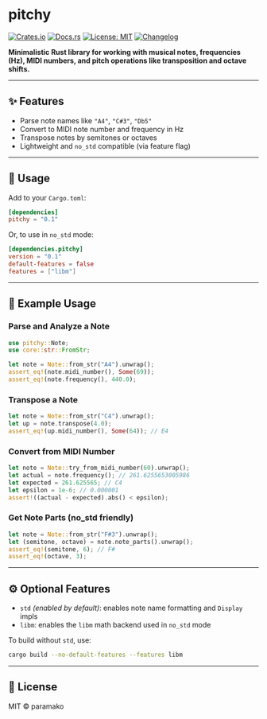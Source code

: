 # pitchy

[![Crates.io](https://img.shields.io/crates/v/pitchy)](https://crates.io/crates/pitchy)
[![Docs.rs](https://docs.rs/pitchy/badge.svg)](https://docs.rs/pitchy)
[![License: MIT](https://img.shields.io/badge/license-MIT-blue.svg)](LICENSE)
[![Changelog](https://img.shields.io/badge/changelog-md-blue)](CHANGELOG.md)

**Minimalistic Rust library for working with musical notes, frequencies (Hz), MIDI numbers, and pitch operations like transposition and octave shifts.**

---

## ✨ Features

- Parse note names like `"A4"`, `"C#3"`, `"Db5"`
- Convert to MIDI note number and frequency in Hz
- Transpose notes by semitones or octaves
- Lightweight and `no_std` compatible (via feature flag)

---

## 🚀 Usage

Add to your `Cargo.toml`:

```toml
[dependencies]
pitchy = "0.1"
```

Or, to use in `no_std` mode:

```toml
[dependencies.pitchy]
version = "0.1"
default-features = false
features = ["libm"]
```

---

## 🔧 Example Usage

### Parse and Analyze a Note
```rust
use pitchy::Note;
use core::str::FromStr;

let note = Note::from_str("A4").unwrap();
assert_eq!(note.midi_number(), Some(69));
assert_eq!(note.frequency(), 440.0);
```

### Transpose a Note
```rust
let note = Note::from_str("C4").unwrap();
let up = note.transpose(4.0);
assert_eq!(up.midi_number(), Some(64)); // E4
```

### Convert from MIDI Number
```rust
let note = Note::try_from_midi_number(60).unwrap();
let actual = note.frequency(); // 261.6255653005986
let expected = 261.625565; // C4
let epsilon = 1e-6; // 0.000001
assert!((actual - expected).abs() < epsilon);
```

### Get Note Parts (no_std friendly)
```rust
let note = Note::from_str("F#3").unwrap();
let (semitone, octave) = note.note_parts().unwrap();
assert_eq!(semitone, 6); // F#
assert_eq!(octave, 3);
```

---

## ⚙️ Optional Features

- `std` *(enabled by default)*: enables note name formatting and `Display` impls
- `libm`: enables the `libm` math backend used in `no_std` mode

To build without `std`, use:

```bash
cargo build --no-default-features --features libm
```

---

## 📄 License

MIT © paramako
